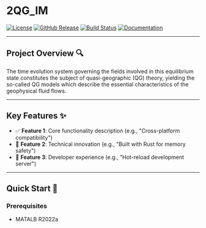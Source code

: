 # 2QG_IM

<!-- Dynamic Badges (Update URLs) -->
[![License](https://img.shields.io/badge/License-MIT-blue.svg)](https://opensource.org/licenses/MIT)
[![GitHub Release](https://img.shields.io/github/v/release/yourusername/repo)](https://github.com/yourusername/repo/releases)
[![Build Status](https://img.shields.io/github/actions/workflow/status/yourusername/repo/build.yml)](https://github.com/yourusername/repo/actions)
[![Documentation](https://img.shields.io/badge/docs-latest-brightgreen)](https://yourusername.github.io/repo/)

---

## Project Overview 🔍
The time evolution system governing  the fields involved in this equilibrium state constitutes the subject of quasi-geographic (QG) theory, yielding the so-called QG models which  describe  the essential characteristics of the geophysical fluid flows.

---

## Key Features ✨
- ✅ **Feature 1**: Core functionality description (e.g., "Cross-platform compatibility")
- 🚀 **Feature 2**: Technical innovation (e.g., "Built with Rust for memory safety")
- 🔧 **Feature 3**: Developer experience (e.g., "Hot-reload development server")

---

## Quick Start 🚀
### Prerequisites
- MATALB R2022a

